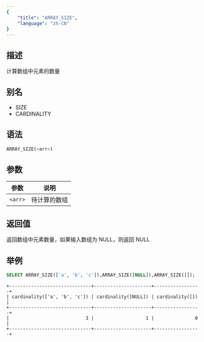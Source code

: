 ```yaml
---
{
    "title": "ARRAY_SIZE",
    "language": "zh-CN"
}
---
```


## 描述

计算数组中元素的数量

## 别名

- SIZE
- CARDINALITY

## 语法

```sql
ARRAY_SIZE(<arr>) 
```

## 参数

| 参数 | 说明 |
|--|--|
| `<arr>` | 待计算的数组 |

## 返回值

返回数组中元素数量，如果输入数组为 NULL，则返回 NULL

## 举例

```sql
SELECT ARRAY_SIZE(['a', 'b', 'c']),ARRAY_SIZE([NULL]),ARRAY_SIZE([]);
```

```text
+------------------------------+---------------------+-----------------+
| cardinality(['a', 'b', 'c']) | cardinality([NULL]) | cardinality([]) |
+------------------------------+---------------------+-----------------+
|                            3 |                   1 |               0 |
+------------------------------+---------------------+-----------------+
```
